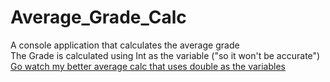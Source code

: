 # Average_Grade_Calc
A console application that calculates the average grade  
The Grade is calculated using Int as the variable ("so it won't be accurate")  
[Go watch my better average calc that uses double as the variables](https://github.com/FedericoSlongo/Better_Average_Grade_Calc)

